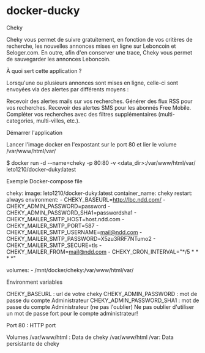 # docker-ducky

Cheky

Cheky vous permet de suivre gratuitement, en fonction de vos critères de recherche, les nouvelles annonces mises en ligne sur Leboncoin et Seloger.com. En outre, afin d'en conserver une trace, Cheky vous permet de sauvegarder les annonces Leboncoin.

À quoi sert cette application ?

Lorsqu'une ou plusieurs annonces sont mises en ligne, celle-ci sont envoyées via des alertes par différents moyens :

Recevoir des alertes mails sur vos recherches.
Générer des flux RSS pour vos recherches.
Recevoir des alertes SMS pour les abonnés Free Mobile.
Compléter vos recherches avec des filtres supplémentaires (multi-categories, multi-villes, etc.).

Démarrer l'application

Lancer l'image docker en l'expostant sur le port 80 et lier le volume /var/www/html/var/

$ docker run -d --name=cheky -p 80:80 -v <data_dir>:/var/www/html/var/ leto1210/docker-duky:latest

Exemple Docker-compose file

cheky:
  image: leto1210/docker-duky:latest 
  container_name: cheky
  restart: always
  environment: 
    - CHEKY_BASEURL=http://lbc.ndd.com/
    - CHEKY_ADMIN_PASSWORD=password
    - CHEKY_ADMIN_PASSWORD_SHA1=passwordsha1
    - CHEKY_MAILER_SMTP_HOST=host.ndd.com
    - CHEKY_MAILER_SMTP_PORT=587
    - CHEKY_MAILER_SMTP_USERNAME=mail@ndd.com
    - CHEKY_MAILER_SMTP_PASSWORD=X5zu3RRF7NTumo2
    - CHEKY_MAILER_SMTP_SECURE=tls
    - CHEKY_MAILER_FROM=mail@ndd.com
    - CHEKY_CRON_INTERVAL="*/5 * * * *"
  
  volumes:
    - /mnt/docker/cheky:/var/www/html/var/


Environment variables

CHEKY_BASEURL : url de votre cheky
CHEKY_ADMIN_PASSWORD : mot de passe du compte Administrateur
CHEKY_ADMIN_PASSWORD_SHA1 : mot de passe du compte Administrateur (ne pas l'oublier)
Ne pas oublier d'utiliser un mot de passe fort pour le compte administrateur!


Port
80 : HTTP port

Volumes
/var/www/html : Data de cheky
/var/www/html /var: Data persistante de cheky

